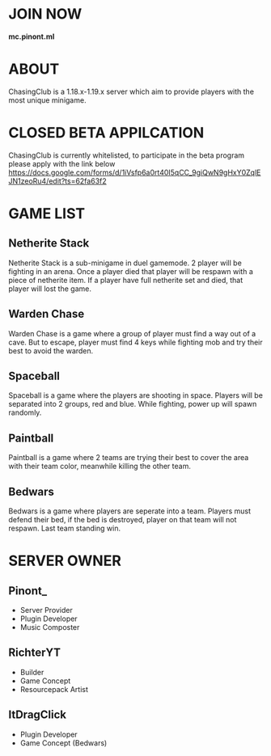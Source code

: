 # **JOIN NOW**
**mc.pinont.ml**

# **ABOUT**
ChasingClub is a 1.18.x-1.19.x server which aim to provide players with the most unique minigame.

# **CLOSED BETA APPILCATION**
ChasingClub is currently whitelisted, to participate in the beta program please apply with the link below
https://docs.google.com/forms/d/1iVsfp6a0rt40I5qCC_9giQwN9gHxY0ZqlEJN1zeoRu4/edit?ts=62fa63f2


# **GAME LIST**
## Netherite Stack
Netherite Stack is a sub-minigame in duel gamemode. 2 player will be fighting in an arena. Once a player died that player will be respawn with a piece of netherite item. If a player have full netherite set and died, that player will lost the game.

## Warden Chase
Warden Chase is a game where a group of player must find a way out of a cave. But to escape, player must find 4 keys while fighting mob and try their best to avoid the warden.

## Spaceball
Spaceball is a game where the players are shooting in space. Players will be separated into 2 groups, red and blue. While fighting, power up will spawn randomly. 

## Paintball
Paintball is a game where 2 teams are trying their best to cover the area with their team color, meanwhile killing the other team.

## Bedwars
Bedwars is a game where players are seperate into a team. Players must defend their bed, if the bed is destroyed, player on that team will not respawn. Last team standing win.

# **SERVER OWNER**
## Pinont_
- Server Provider
- Plugin Developer
- Music Composter

## RichterYT
- Builder
- Game Concept
- Resourcepack Artist

## ItDragClick
- Plugin Developer
- Game Concept (Bedwars)
